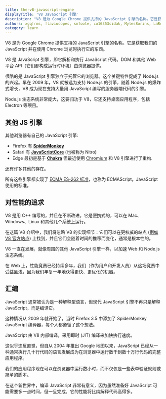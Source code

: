```yaml
---
title: the-v8-javascript-engine
displayTitle: 'V8 JavaScript 引擎'
description: "V8 是为 Google Chrome 提供支持的 JavaScript 引擎的名称。它是获取我们的 JavaScript 并在使用 Chrome 浏览时执行它的东西。V8 提供了 JavaScript 执行的运行时环境。DOM 和其他 Web 平台 API 由浏览器提供。"
authors: xgqfrms, flaviocopes, smfoote, co16353sidak, MylesBorins, LaRuaNa, andys8, ahmadawais, karlhorky, aymen94
category: learn
---
```


V8 是为 Google Chrome 提供支持的 JavaScript 引擎的名称。它是获取我们的 JavaScript 并在使用 Chrome 浏览时执行它的东西。

V8 是 JavaScript 引擎，即它解析和执行 JavaScript 代码。DOM 和其他 Web 平台 API（它们都构成运行时环境）由浏览器提供。

很酷的是 JavaScript 引擎独立于托管它的浏览器。这个关键特性促成了 Node.js 的兴起。早在 2009 年，V8 就被选为支持 Node.js 的引擎，随着 Node.js 的爆炸式增长，V8 成为现在支持大量用 JavaScript 编写的服务器端代码的引擎。

Node.js 生态系统非常庞大，这要归功于 V8，它还支持桌面应用程序，包括 Electron 等项目。

## 其他 JS 引擎

其他浏览器有自己的 JavaScript 引擎:

* Firefox 有 [**SpiderMonkey**](https://spidermonkey.dev)
* Safari 有 [**JavaScriptCore**](https://developer.apple.com/documentation/javascriptcore) (也被称为 Nitro)
* Edge 最初是基于 [**Chakra**](https://github.com/Microsoft/ChakraCore) 但最近使用 [Chromium](https://support.microsoft.com/en-us/help/4501095/download-the-new-microsoft-edge-based-on-chromium) 和 V8 引擎进行了重构.

还有许多其他的存在。

所有这些引擎都实现了 [ECMA ES-262 标准](https://www.ecma-international.org/publications/standards/Ecma-262.htm)，也称为 ECMAScript，JavaScript 使用的标准。

## 对性能的追求

V8 是用 C++ 编写的，并且在不断改进。它是便携式的，可以在 Mac、Windows、Linux 和其他几个系统上运行。

在这篇 V8 介绍中，我们将忽略 V8 的实现细节：它们可以在更权威的站点 ([例如 V8 官方站点](https://v8.dev/)) 上找到，并且它们会随着时间的推移而变化，通常是根本性的。

V8 一直在发展，就像周围的其他 JavaScript 引擎一样，以加速 Web 和 Node.js 生态系统。

在 Web 上，性能竞赛已经持续多年，我们（作为用户和开发人员）从这场竞赛中受益匪浅，因为我们年复一年地获得更快、更优化的机器。

## 汇编

JavaScript 通常被认为是一种解释型语言，但现代 JavaScript 引擎不再只是解释 JavaScript，而是编译它。

这种情况从 2009 年就开始了，当时 Firefox 3.5 中添加了 SpiderMonkey JavaScript 编译器，每个人都遵循了这个想法。

JavaScript 由 V8 内部编译，采用即时 (JIT) 编译来加快执行速度。

这似乎违反直觉，但自从 2004 年推出 Google 地图以来，JavaScript 已经从一种通常执行几十行代码的语言发展成为在浏览器中运行数千到数十万行代码的完整应用程序。

我们的应用程序现在可以在浏览器中运行数小时，而不仅仅是一些表单验证规则或简单的脚本。

在这个新世界中，编译 JavaScript 非常有意义，因为虽然准备好 JavaScript 可能需要多一点时间，但一旦完成，它的性能将比纯解释代码高得多。
